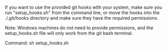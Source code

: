 If you want to use the provided git hooks with your system, make sure you run "setup_hooks.sh" from the command line, or move the hooks into the ./.git/hooks directory and make sure they have the required permissions.

Note: Windows machines do not need to provide permissions, and the setup_hooks.sh file will only work from the git bash terminal.

Command:
sh setup_hooks.sh